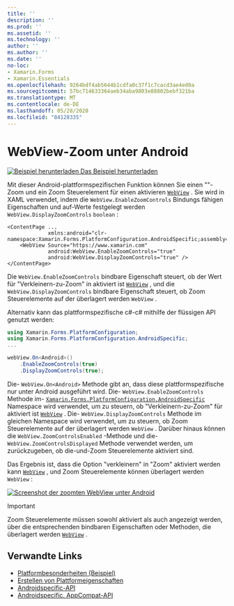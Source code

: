 ```yaml
---
title: ''
description: ''
ms.prod: ''
ms.assetid: ''
ms.technology: ''
author: ''
ms.author: ''
ms.date: ''
no-loc:
- Xamarin.Forms
- Xamarin.Essentials
ms.openlocfilehash: 9264bdf4ab5644b1cdfa0c37f1c7cacd3ae4ed0a
ms.sourcegitcommit: 57bc714633364aeb34aba9803e88802bebf321ba
ms.translationtype: MT
ms.contentlocale: de-DE
ms.lasthandoff: 05/28/2020
ms.locfileid: "84128335"
---
```

# <a name="webview-zoom-on-android"></a>WebView-Zoom unter Android

[![Beispiel herunterladen](~/media/shared/download.png) Das Beispiel herunterladen](https://docs.microsoft.com/samples/xamarin/xamarin-forms-samples/userinterface-platformspecifics)

Mit dieser Android-plattformspezifischen Funktion können Sie einen ""-Zoom und ein Zoom Steuerelement für einen aktivieren [`WebView`](xref:Xamarin.Forms.WebView) . Sie wird in XAML verwendet, indem die `WebView.EnableZoomControls` Bindungs fähigen Eigenschaften und auf-Werte festgelegt werden `WebView.DisplayZoomControls` `boolean` :

```xaml
<ContentPage ...
             xmlns:android="clr-namespace:Xamarin.Forms.PlatformConfiguration.AndroidSpecific;assembly=Xamarin.Forms.Core">
    <WebView Source="https://www.xamarin.com"
             android:WebView.EnableZoomControls="true"
             android:WebView.DisplayZoomControls="true" />
</ContentPage>
```

Die `WebView.EnableZoomControls` bindbare Eigenschaft steuert, ob der Wert für "Verkleinern-zu-Zoom" in aktiviert ist [`WebView`](xref:Xamarin.Forms.WebView) , und die `WebView.DisplayZoomControls` bindbare Eigenschaft steuert, ob Zoom Steuerelemente auf der überlagert werden `WebView` .

Alternativ kann das plattformspezifische c#-c# mithilfe der flüssigen API genutzt werden:

```csharp
using Xamarin.Forms.PlatformConfiguration;
using Xamarin.Forms.PlatformConfiguration.AndroidSpecific;
...

webView.On<Android>()
    .EnableZoomControls(true)
    .DisplayZoomControls(true);
```

Die- `WebView.On<Android>` Methode gibt an, dass diese plattformspezifische nur unter Android ausgeführt wird. Die- `WebView.EnableZoomControls` Methode im- [`Xamarin.Forms.PlatformConfiguration.AndroidSpecific`](xref:Xamarin.Forms.PlatformConfiguration.AndroidSpecific) Namespace wird verwendet, um zu steuern, ob "Verkleinern-zu-Zoom" für aktiviert ist [`WebView`](xref:Xamarin.Forms.WebView) . Die- `WebView.DisplayZoomControls` Methode im gleichen Namespace wird verwendet, um zu steuern, ob Zoom Steuerelemente auf der überlagert werden `WebView` . Darüber hinaus können die `WebView.ZoomControlsEnabled` -Methode und die- `WebView.ZoomControlsDisplayed` Methode verwendet werden, um zurückzugeben, ob die-und-Zoom Steuerelemente aktiviert sind.

Das Ergebnis ist, dass die Option "verkleinern" in "Zoom" aktiviert werden kann [`WebView`](xref:Xamarin.Forms.WebView) , und Zoom Steuerelemente können überlagert werden `WebView` :

[![Screenshot der zoomten WebView unter Android](webview-zoom-controls-images/webview-zoom.png "Vergrößern der WebView")](webview-zoom-controls-images/webview-zoom-large.png#lightbox "Vergrößern der WebView")

> [!IMPORTANT]
> Zoom Steuerelemente müssen sowohl aktiviert als auch angezeigt werden, über die entsprechenden bindbaren Eigenschaften oder Methoden, die überlagert werden [`WebView`](xref:Xamarin.Forms.WebView) .

## <a name="related-links"></a>Verwandte Links

- [Platformbesonderheiten (Beispiel)](https://docs.microsoft.com/samples/xamarin/xamarin-forms-samples/userinterface-platformspecifics)
- [Erstellen von Plattformeigenschaften](~/xamarin-forms/platform/platform-specifics/index.md#creating-platform-specifics)
- [Androidspecific-API](xref:Xamarin.Forms.PlatformConfiguration.AndroidSpecific)
- [Androidspecific. AppCompat-API](xref:Xamarin.Forms.PlatformConfiguration.AndroidSpecific.AppCompat)
